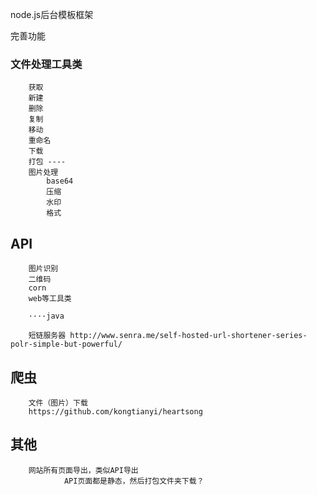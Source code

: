 node.js后台模板框架

完善功能    

### 文件处理工具类
        获取
        新建
        删除
        复制
        移动
        重命名
        下载
        打包 ----
        图片处理
            base64
            压缩
            水印
            格式

## API
        图片识别
        二维码
        corn
        web等工具类

        ····java

        短链服务器 http://www.senra.me/self-hosted-url-shortener-series-polr-simple-but-powerful/
## 爬虫
        文件（图片）下载
        https://github.com/kongtianyi/heartsong

## 其他
        网站所有页面导出，类似API导出
                API页面都是静态，然后打包文件夹下载？

                


                
        
